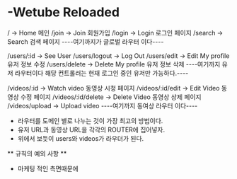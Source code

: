 # -Wetube Reloaded

/ -> Home 메인
/join -> Join 회원가입
/login -> Login 로그인 페이지
/search -> Search 검색 페이지
----여기까지가 글로벌 라우터 이다----

/users/:id -> See User
/users/logout -> Log Out
/users/edit -> Edit My profile 유저 정보 수정
/users/delete -> Delete My profile 유저 정보 삭제
----여기까지 유저 라우터이다 해당 컨트롤러는 현재 로그인 중인 유저만 가능하다.----

/videos/:id -> Watch video 동영상 시청 페이지
/videos/:id/edit -> Edit Video 동영상 수정 페이지
/videos/:id/delete -> Delete Video 동영상 상제 페이지
/videos/upload -> Upload video
----여기까지 동여상 라우터 이다----

- 라우터를 도메인 별로 나누는 것이 가장 최고의 방법이다.
- 유저 URL과 동영상 URL을 각각의 ROUTER에 집어넣자.
- 위에서 보듯이 users와 videos가 라우더가 된다.

** 규칙의 예외 사항 **
- 마케팅 적인 측면때문에
